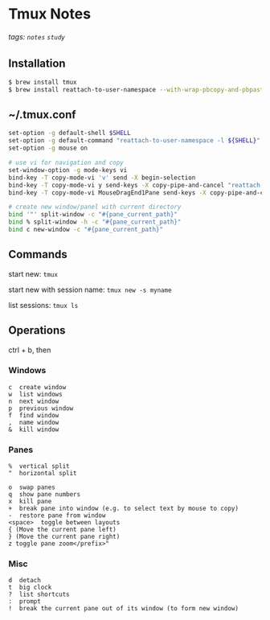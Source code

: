 # Tmux Notes
###### tags: `notes` `study`

## Installation
```bash
$ brew install tmux
$ brew install reattach-to-user-namespace --with-wrap-pbcopy-and-pbpaste
```

## ~/.tmux.conf
```bash
set-option -g default-shell $SHELL
set-option -g default-command "reattach-to-user-namespace -l ${SHELL}"
set-option -g mouse on

# use vi for navigation and copy
set-window-option -g mode-keys vi
bind-key -T copy-mode-vi 'v' send -X begin-selection
bind-key -T copy-mode-vi y send-keys -X copy-pipe-and-cancel "reattach-to-user-namespace pbcopy"
bind-key -T copy-mode-vi MouseDragEnd1Pane send-keys -X copy-pipe-and-cancel "reattach-to-user-namespace pbcopy"

# create new window/panel with current directory
bind '"' split-window -c "#{pane_current_path}"
bind % split-window -h -c "#{pane_current_path}"
bind c new-window -c "#{pane_current_path}"
```

## Commands
start new:
`tmux`

start new with session name:
`tmux new -s myname`

list sessions:
`tmux ls`

## Operations
ctrl + b, then

### Windows
```
c  create window
w  list windows
n  next window
p  previous window
f  find window
,  name window
&  kill window
```

### Panes
```
%  vertical split
"  horizontal split

o  swap panes
q  show pane numbers
x  kill pane
+  break pane into window (e.g. to select text by mouse to copy)
-  restore pane from window
<space>  toggle between layouts
{ (Move the current pane left)
} (Move the current pane right)
z toggle pane zoom</prefix>"
```

### Misc
```
d  detach
t  big clock
?  list shortcuts
:  prompt
!  break the current pane out of its window (to form new window)
```
